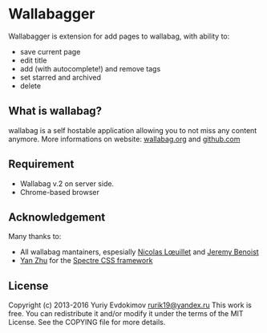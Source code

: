 # Wallabagger

Wallabagger is extension for add pages to wallabag, with ability to:
- save current page
- edit title
- add (with autocomplete!) and remove tags
- set starred and  archived
- delete

## What is wallabag?
wallabag is a self hostable application allowing you to not miss any content anymore.
More informations on website: [wallabag.org](https://wallabag.org) and [github.com](https://github.com/wallabag/wallabag)

## Requirement
- Wallabag v.2 on server side.
- Chrome-based browser

## Acknowledgement
Many thanks to:
- All wallabag mantainers, espesially [Nicolas Lœuillet](https://github.com/nicosomb) and [Jeremy Benoist](https://github.com/j0k3r)
- [Yan Zhu](https://github.com/picturepan2) for the [Spectre CSS framework](https://github.com/picturepan2/spectre)  


## License
Copyright (c) 2013-2016 Yuriy Evdokimov <rurik19@yandex.ru>
This work is free. You can redistribute it and/or modify it under the
terms of the MIT License. See the COPYING file for more details.